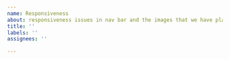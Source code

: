 ```yaml
---
name: Responsiveness
about: responsiveness issues in nav bar and the images that we have placed
title: ''
labels: ''
assignees: ''

---
```



